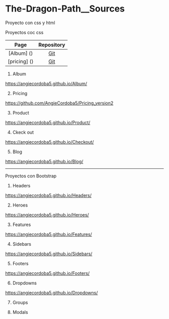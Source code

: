 # The-Dragon-Path__Sources

Proyecto con css y html

Proyectos coc css

| Page | Repository |
| :--: | :--------: |
| [Album] () | [Git]()|
| [pricing] () | [Git]()|

1. Album

https://angiecordoba5.github.io/Album/

2. Pricing

https://github.com/AngieCordoba5/Pricing_version2

3. Product

https://angiecordoba5.github.io/Product/

4. Ckeck out

https://angiecordoba5.github.io/Checkout/

5. Blog

https://angiecordoba5.github.io/Blog/

------------------------------------------------------

Proyectos con Bootstrap

1. Headers

https://angiecordoba5.github.io/Headers/

2. Heroes

https://angiecordoba5.github.io/Heroes/

3. Features

https://angiecordoba5.github.io/Features/

4. Sidebars

https://angiecordoba5.github.io/Sidebars/

5. Footers

https://angiecordoba5.github.io/Footers/

6. Dropdowns

https://angiecordoba5.github.io/Dropdowns/

7. Groups


8. Modals


